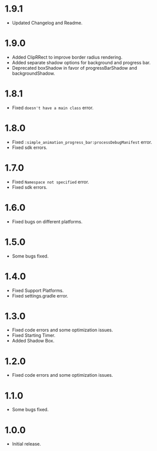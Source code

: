 # 1.9.1
- Updated Changelog and Readme.

# 1.9.0
- Added ClipRRect to improve border radius rendering.
- Added separate shadow options for background and progress bar.
- Deprecated boxShadow in favor of progressBarShadow and backgroundShadow.

# 1.8.1
- Fixed ```doesn't have a main class``` error.

# 1.8.0
- Fixed ```:simple_animation_progress_bar:processDebugManifest``` error.
- Fixed sdk errors.

# 1.7.0
- Fixed ```Namespace not specified``` error.
- Fixed sdk errors.

# 1.6.0
- Fixed bugs on different platforms.

# 1.5.0
- Some bugs fixed.

# 1.4.0
- Fixed Support Platforms.
- Fixed settings.gradle error.

# 1.3.0
- Fixed code errors and some optimization issues.
- Fixed Starting Timer.
- Added Shadow Box.

# 1.2.0
- Fixed code errors and some optimization issues.

# 1.1.0
- Some bugs fixed.

# 1.0.0
- Initial release.